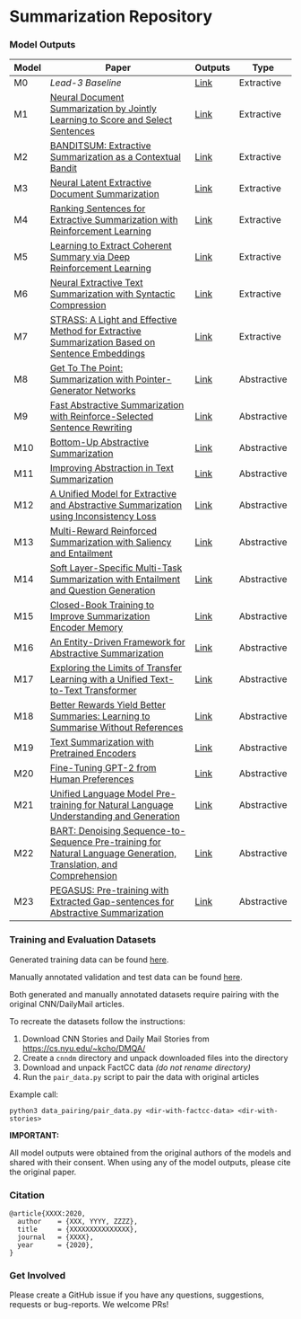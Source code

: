 # Summarization Repository 

### Model Outputs

|Model|Paper|Outputs|Type|
|-|-|-|-|
|M0|_Lead-3 Baseline_|[Link](TODO)|Extractive|
|M1|[Neural Document Summarization by Jointly Learning to Score and Select Sentences](https://www.aaai.org/ocs/index.php/AAAI/AAAI18/paper/view/16838/16118)|[Link](TODO)|Extractive|
|M2|[BANDITSUM: Extractive Summarization as a Contextual Bandit](http://aclweb.org/anthology/P18-1061)|[Link](TODO)|Extractive|
|M3|[Neural Latent Extractive Document Summarization](http://aclweb.org/anthology/D18-1088)|[Link](TODO)|Extractive|
|M4|[Ranking Sentences for Extractive Summarization with Reinforcement Learning](https://arxiv.org/pdf/1802.08636.pdf)|[Link](TODO)|Extractive|
|M5|[Learning to Extract Coherent Summary via Deep Reinforcement Learning](https://www.aaai.org/ocs/index.php/AAAI/AAAI18/paper/view/16838/16118)|[Link](TODO)|Extractive|
|M6|[Neural Extractive Text Summarization with Syntactic Compression](https://arxiv.org/abs/1902.00863)|[Link](TODO)|Extractive|
|M7|[STRASS: A Light and Effective Method for Extractive Summarization Based on Sentence Embeddings](https://arxiv.org/abs/1907.07323)|[Link](TODO)|Extractive|
|M8|[Get To The Point: Summarization with Pointer-Generator Networks](http://aclweb.org/anthology/P17-1099)|[Link](TODO)|Abstractive|
|M9|[Fast Abstractive Summarization with Reinforce-Selected Sentence Rewriting](https://arxiv.org/pdf/1805.11080.pdf)|[Link](TODO)|Abstractive|
|M10|[Bottom-Up Abstractive Summarization](https://arxiv.org/abs/1808.10792)|[Link](TODO)|Abstractive|
|M11|[Improving Abstraction in Text Summarization](http://aclweb.org/anthology/D18-1207)|[Link](TODO)|Abstractive|
|M12|[A Unified Model for Extractive and Abstractive Summarization using Inconsistency Loss](http://aclweb.org/anthology/P18-1013)|[Link](TODO)|Abstractive|
|M13|[Multi-Reward Reinforced Summarization with Saliency and Entailment](http://aclweb.org/anthology/N18-2102)|[Link](TODO)|Abstractive|
|M14|[Soft Layer-Specific Multi-Task Summarization with Entailment and Question Generation](http://aclweb.org/anthology/P18-1064)|[Link](TODO)|Abstractive|
|M15|[Closed-Book Training to Improve Summarization Encoder Memory](http://aclweb.org/anthology/D18-1440)|[Link](TODO)|Abstractive|
|M16|[An Entity-Driven Framework for Abstractive Summarization](https://arxiv.org/abs/1909.02059)|[Link](TODO)|Abstractive|
|M17|[Exploring the Limits of Transfer Learning with a Unified Text-to-Text Transformer](https://arxiv.org/abs/1910.10683)|[Link](TODO)|Abstractive|
|M18|[Better Rewards Yield Better Summaries: Learning to Summarise Without References](http://arxiv.org/abs/1909.01214)|[Link](TODO)|Abstractive|
|M19|[Text Summarization with Pretrained Encoders](https://arxiv.org/abs/1908.08345)|[Link](TODO)|Abstractive|
|M20|[Fine-Tuning GPT-2 from Human Preferences](https://openai.com/blog/fine-tuning-gpt-2/)|[Link](TODO)|Abstractive|
|M21|[Unified Language Model Pre-training for Natural Language Understanding and Generation](https://arxiv.org/abs/1905.03197)|[Link](TODO)|Abstractive|
|M22|[BART: Denoising Sequence-to-Sequence Pre-training for Natural Language Generation, Translation, and Comprehension](https://arxiv.org/abs/1910.13461)|[Link](TODO)|Abstractive|
|M23|[PEGASUS: Pre-training with Extracted Gap-sentences for Abstractive Summarization](https://arxiv.org/pdf/1912.08777.pdf)|[Link](TODO)|Abstractive|

### Training and Evaluation Datasets
Generated training data can be found [here](https://storage.googleapis.com/sfr-factcc-data-research/unpaired_generated_data.tar.gz).

Manually annotated validation and test data can be found [here](https://storage.googleapis.com/sfr-factcc-data-research/unpaired_annotated_data.tar.gz).

Both generated and manually annotated datasets require pairing with the original CNN/DailyMail articles.

To recreate the datasets follow the instructions:
1. Download CNN Stories and Daily Mail Stories from https://cs.nyu.edu/~kcho/DMQA/
2. Create a `cnndm` directory and unpack downloaded files into the directory
3. Download and unpack FactCC data _(do not rename directory)_
4. Run the `pair_data.py` script to pair the data with original articles

Example call:

`python3 data_pairing/pair_data.py <dir-with-factcc-data> <dir-with-stories>`

**IMPORTANT:** 

All model outputs were obtained from the original authors of the models and shared with their consent.
When using any of the model outputs, please cite the original paper.

### Citation

```
@article{XXXX:2020,
  author    = {XXX, YYYY, ZZZZ},
  title     = {XXXXXXXXXXXXXXX},
  journal   = {XXXX},
  year      = {2020},
}
```


### Get Involved

Please create a GitHub issue if you have any questions, suggestions, requests or bug-reports. 
We welcome PRs!
